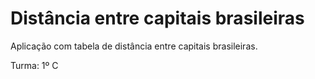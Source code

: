 # Distância entre capitais brasileiras
Aplicação com tabela de distância entre capitais brasileiras.

Turma: 1º C
